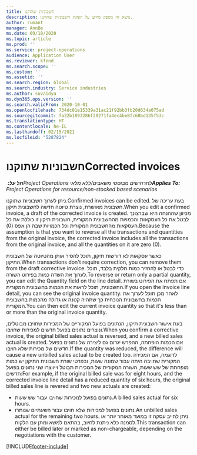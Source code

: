 ```yaml
---
title: חשבוניות שתוקנו
description: נושא זה מספק מידע על הפקת חשבוניות שתוקנו.
author: rumant
manager: AnnBe
ms.date: 09/18/2020
ms.topic: article
ms.prod: ''
ms.service: project-operations
audience: Application User
ms.reviewer: kfend
ms.search.scope: ''
ms.custom: ''
ms.assetid: ''
ms.search.region: Global
ms.search.industry: Service industries
ms.author: suvaidya
ms.dyn365.ops.version: ''
ms.search.validFrom: 2020-10-01
ms.openlocfilehash: 734dc01e15339a31ac21f92bb3fb20d634a075ad
ms.sourcegitcommit: fa32b1893286f20271fa4ec4be8fc68bd135f53c
ms.translationtype: HT
ms.contentlocale: he-IL
ms.lasthandoff: 02/15/2021
ms.locfileid: "5287824"
---
```

# <a name="corrected-invoices"></a><span data-ttu-id="415db-103">חשבוניות שתוקנו</span><span class="sxs-lookup"><span data-stu-id="415db-103">Corrected invoices</span></span>

<span data-ttu-id="415db-104">_**חל על:** ‏Project Operations לתרחישים מבוססי משאבים/ללא מלאי_</span><span class="sxs-lookup"><span data-stu-id="415db-104">_**Applies To:** Project Operations for resource/non-stocked based scenarios_</span></span>

<span data-ttu-id="415db-105">ניתן לערוך חשבוניות שתוקנו.</span><span class="sxs-lookup"><span data-stu-id="415db-105">Confirmed invoices can be edited.</span></span> <span data-ttu-id="415db-106">בעת עריכה של חשבונית מאושרת, נוצרת טיוטה חדשה לחשבונית תיקון.</span><span class="sxs-lookup"><span data-stu-id="415db-106">When you edit a confirmed invoice, a draft of the corrected invoice is created.</span></span> <span data-ttu-id="415db-107">מכיוון שההנחה היא שברצונך לבטל את כל העסקאות והכמויות מהחשבונית המקורית, חשבונית תיקון זו כוללת את כל העסקאות מהחשבונית המקורית וכל הכמויות שבה הן אפס (0).</span><span class="sxs-lookup"><span data-stu-id="415db-107">Because the assumption is that you want to reverse all the transactions and quantities from the original invoice, the corrected invoice includes all the transactions from the original invoice, and all the quantities on it are zero (0).</span></span>

<span data-ttu-id="415db-108">כאשר עסקאות לא דורשות תיקון, תוכל להסיר אותן מהטיוטה של חשבונית התיקון.</span><span class="sxs-lookup"><span data-stu-id="415db-108">When transactions don't require correction, you can remove them from the draft corrective invoice.</span></span> <span data-ttu-id="415db-109">כדי לבטל או להחזיר כמות חלקית בלבד, תוכל לערוך את השדה כמות בפירוט השורה.</span><span class="sxs-lookup"><span data-stu-id="415db-109">To reverse or return only a partial quantity, you can edit the Quantity field on the line detail.</span></span> <span data-ttu-id="415db-110">אם תפתח את הפירוט בשורת החשבונית, תוכל לראות את הכמות בחשבונית המקורית.</span><span class="sxs-lookup"><span data-stu-id="415db-110">If you open the invoice line detail, you can see the original invoice quantity.</span></span> <span data-ttu-id="415db-111">לאחר מכן תוכל לערוך את הכמות בחשבונית הנוכחית כך שתהיה קטנה או גדולה מהכמות בחשבונית המקורית.</span><span class="sxs-lookup"><span data-stu-id="415db-111">You can then edit the current invoice quantity so that it's less than or more than the original invoice quantity.</span></span>

<span data-ttu-id="415db-112">בעת אישור חשבונית תיקון, הנתונים בפועל המקוריים של המכירות שחויבו מבוטלים, ונוצרים נתונים בפועל חדשים למכירות שחויבו.</span><span class="sxs-lookup"><span data-stu-id="415db-112">When you confirm a corrective invoice, the original billed sales actual is reversed, and a new billed sales actual is created.</span></span> <span data-ttu-id="415db-113">אם הכמות הופחתה, ההפרש יגרום גם ליצירה של נתונים בפועל חדשים של מכירות שלא חויבו.</span><span class="sxs-lookup"><span data-stu-id="415db-113">If the quantity was reduced, the difference will cause a new unbilled sales actual to be created too.</span></span> <span data-ttu-id="415db-114">לדוגמה, אם המכירה המקורית שחויבה היתה עבור שמונה שעות, ובפרטי שורת חשבונית התיקון יש כמות מופחתת של שש שעות, השורה המקורית של המכירות תבוטל וייווצרו שני נתונים בפועל חדשים:</span><span class="sxs-lookup"><span data-stu-id="415db-114">For example, if the original billed sale was for eight hours, and the corrected invoice line detail has a reduced quantity of six hours, the original billed sales line is revered and two new actuals are created:</span></span>

- <span data-ttu-id="415db-115">נתונים בפועל למכירות שחויבו עבור שש שעות.</span><span class="sxs-lookup"><span data-stu-id="415db-115">A billed sales actual for six hours.</span></span>
- <span data-ttu-id="415db-116">נתונים בפועל למכירות שלא חויבו עבור השעתיים שנותרו.</span><span class="sxs-lookup"><span data-stu-id="415db-116">An unbilled sales actual for the remaining two hours.</span></span> <span data-ttu-id="415db-117">ניתן לחייב עסקה זו במועד מאוחר יותר או לסמנה כלא ניתנת לחיוב, בהתאם למשא ומתן עם הלקוח.</span><span class="sxs-lookup"><span data-stu-id="415db-117">This transaction can either be billed later or marked as non-chargeable, depending on the negotiations with the customer.</span></span>


[!INCLUDE[footer-include](../includes/footer-banner.md)]
